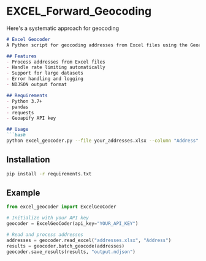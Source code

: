 # EXCEL_Forward_Geocoding

Here's a systematic approach for geocoding

```markdown
# Excel Geocoder
A Python script for geocoding addresses from Excel files using the Geoapify API.

## Features
- Process addresses from Excel files
- Handle rate limiting automatically
- Support for large datasets
- Error handling and logging
- NDJSON output format

## Requirements
- Python 3.7+
- pandas
- requests
- Geoapify API key

## Usage
```bash
python excel_geocoder.py --file your_addresses.xlsx --column "Address" --output results.ndjson
```

## Installation
```bash
pip install -r requirements.txt
```

## Example
```python
from excel_geocoder import ExcelGeoCoder

# Initialize with your API key
geocoder = ExcelGeoCoder(api_key="YOUR_API_KEY")

# Read and process addresses
addresses = geocoder.read_excel("addresses.xlsx", "Address")
results = geocoder.batch_geocode(addresses)
geocoder.save_results(results, "output.ndjson")
```
```
